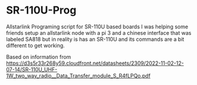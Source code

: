 # SR-110U-Prog
Allstarlink Programing script for SR-110U based boards
I was helping some friends setup an allstarlink node with a pi 3 and a chinese interface that was labeled SA818 but in reality is has an SR-110U and its commands are a bit different to get working. 

Based on information from https://d3s5r33r268y59.cloudfront.net/datasheets/2309/2022-11-02-12-07-14/SR-110U_UHF-1W_two_way_radio__Data_Transfer_module_S_R4fLPQo.pdf
